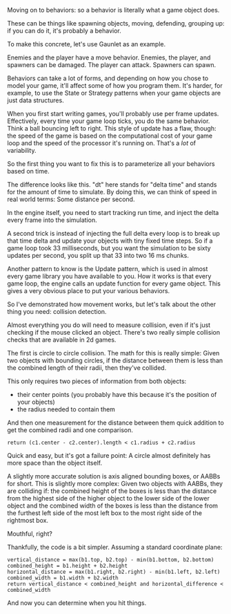 Moving on to behaviors: so a behavior is literally what a game object
does.

These can be things like spawning objects, moving, defending,
grouping up: if you can do it, it's probably a behavior.

To make this concrete, let's use Gaunlet as an example.

Enemies and the player have a move behavior.
Enemies, the player, and spawners can be damaged.
The player can attack.
Spawners can spawn.

Behaviors can take a lot of forms, and depending on how you chose to
model your game, it'll affect some of how you program them.
It's harder, for example, to use the State or Strategy patterns when
your game objects are just data structures.

When you first start writing games, you'll probably use per frame
updates.
Effectively, every time your game loop ticks, you do the same behavior.
Think a ball bouncing left to right.
This style of update has a flaw, though: the speed of the game is based
on the computational cost of your game loop and the speed of the
processor it's running on.
That's a _lot_ of variability.

So the first thing you want to fix this is to parameterize all your
behaviors based on time.

The difference looks like this.
"dt" here stands for "delta time" and stands for the amount of time to
simulate.
By doing this, we can think of speed in real world terms:
Some distance per second.

In the engine itself, you need to start tracking run time, and inject
the delta every frame into the simulation.

A second trick is instead of injecting the full delta every loop is to
break up that time delta and update your objects with tiny fixed time
steps.
So if a game loop took 33 milliseconds, but you want the simulation to
be sixty updates per second, you split up that 33 into two 16 ms chunks.

Another pattern to know is the Update pattern, which is used in almost
every game library you have available to you.
How it works is that every game loop, the engine calls an update
function for every game object.
This gives a very obvious place to put your various behaviors.

So I've demonstrated how movement works, but let's talk about the other
thing you need: collision detection.

Almost everything you do will need to measure collision, even if it's
just checking if the mouse clicked an object.
There's two really simple collision checks that are available in 2d
games.

The first is circle to circle collision.
The math for this is really
simple:
Given two objects with bounding circles, if the distance
between them is less than the combined length of their radii, then
they've collided.

This only requires two pieces of information from both objects:
* their center points
  (you probably have this because it's the position of your objects)
* the radius needed to contain them

And then one measurement for the distance between them
quick addition to get the combined radii
and one comparison.

    return (c1.center - c2.center).length < c1.radius + c2.radius

Quick and easy, but it's got a failure point:
A circle almost definitely has more space than the object itself.

A slightly more accurate solution is axis aligned bounding boxes,
or AABBs for short.
This is slightly more complex:
Given two objects with AABBs, they are colliding if:
the combined height of the boxes is less than the distance from the
highest side of the higher object to the lower side of the lower object
and
the combined width of the boxes is less than the distance from the
furthest left side of the most left box to the most right side of the
rightmost box.

Mouthful, right?

Thankfully, the code is a bit simpler.
Assuming a standard coordinate plane:

    vertical_distance = max(b1.top, b2.top) - min(b1.bottom, b2.bottom)
    combined_height = b1.height + b2.height
    horizontal_distance = max(b1.right, b2.right) - min(b1.left, b2.left)
    combined_width = b1.width + b2.width
    return vertical_distance < combined_height and horizontal_difference < combined_width

And now you can determine when you hit things.